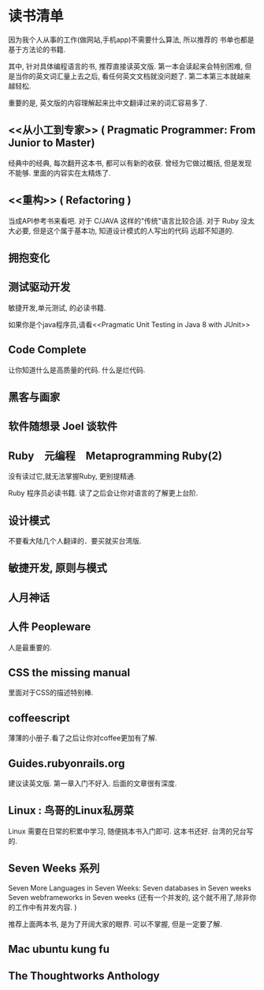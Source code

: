 # 读书清单

因为我个人从事的工作(做网站,手机app)不需要什么算法, 所以推荐的
书单也都是基于方法论的书籍.

其中, 针对具体编程语言的书, 推荐直接读英文版. 第一本会读起来会特别困难,
但是当你的英文词汇量上去之后, 看任何英文文档就没问题了.
第二本第三本就越来越轻松.

重要的是, 英文版的内容理解起来比中文翻译过来的词汇容易多了.

## <<从小工到专家>>   ( Pragmatic Programmer: From Junior to Master)

经典中的经典, 每次翻开这本书, 都可以有新的收获. 曾经为它做过概括,
但是发现不能够. 里面的内容实在太精炼了.

## <<重构>> ( Refactoring )

当成API参考书来看吧. 对于 C/JAVA 这样的"传统"语言比较合适. 对于
Ruby 没太大必要, 但是这个属于基本功, 知道设计模式的人写出的代码
远超不知道的.

## 拥抱变化　

## 测试驱动开发

敏捷开发,单元测试, 的必读书籍.

如果你是个java程序员,请看<<Pragmatic Unit Testing in Java 8 with JUnit>>

## Code Complete

让你知道什么是高质量的代码. 什么是烂代码.

## 黑客与画家

## 软件随想录 Joel 谈软件

## Ruby　元编程　Metaprogramming Ruby(2)

没有读过它,就无法掌握Ruby, 更别提精通.

Ruby 程序员必读书籍. 读了之后会让你对语言的了解更上台阶.

## 设计模式

不要看大陆几个人翻译的．要买就买台湾版.


## 敏捷开发, 原则与模式

## 人月神话

## 人件 Peopleware

人是最重要的.

## CSS  the missing manual

里面对于CSS的描述特别棒.

## coffeescript

薄薄的小册子.看了之后让你对coffee更加有了解.

## Guides.rubyonrails.org

建议读英文版.  第一章入门不好入. 后面的文章很有深度.

## Linux : 鸟哥的Linux私房菜

Linux 需要在日常的积累中学习, 随便挑本书入门即可. 这本书还好.
台湾的兄台写的.

## Seven Weeks 系列
Seven More Languages in Seven Weeks:
Seven databases in Seven weeks
Seven webframeworks in Seven weeks
(还有一个并发的, 这个就不用了,除非你的工作中有并发内容. )

推荐上面两本书, 是为了开阔大家的眼界. 可以不掌握, 但是一定要了解.

## Mac ubuntu kung fu

## The Thoughtworks Anthology

